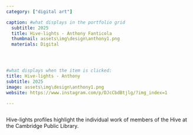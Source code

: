 ```yaml
---
category: ["digital art"]

caption: #what displays in the portfolio grid
  subtitle: 2025
  title: Hive-lights - Anthony Fanticola 
  thumbnail: assets\img\design\anthony1.png
  materials: Digital




#what displays when the item is clicked:
title: Hive-lights - Anthony
subtitle: 2025
image: assets\img\design\anthony1.png
website: https://www.instagram.com/p/DJcCbdBtjlg/?img_index=1

---
```

<div class="row padded">
 <div class="col-md-12 col-sm-12 ">
     <img class="img-fluid d-block mx-auto" src="assets\img\design\anthony1.png" alt=""/>
  </div>
   <div class="col-md-12 col-sm-12 ">
     <img class="img-fluid d-block mx-auto" src="assets\img\design\v3_slide2.png" alt=""/>
  </div>
</div>

Hive-lights profiles highlight the individual work of members of the Hive at the Cambridge Public Library. 